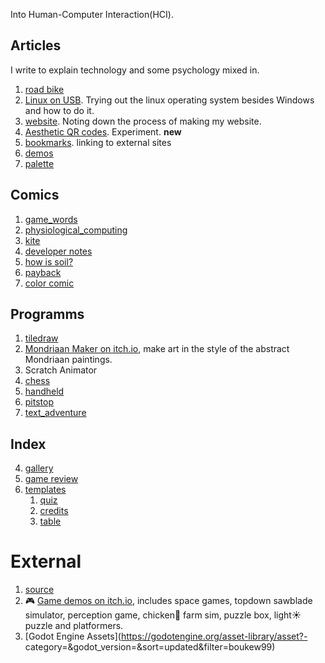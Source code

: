 Into Human-Computer Interaction(HCI).

## Articles
I write to explain technology and some psychology mixed in.
1. [road bike](article/roadbike)
2. [Linux on USB](linux_on_usb). Trying out the linux operating system besides Windows and how to do it.
3. [website](article/website.md). Noting down the process of making my website. 
4. [Aesthetic QR codes](article/aesthetic_qr). Experiment. **new**
5. [bookmarks](article/bookmarks.md). linking to external sites
6. [demos](article/demos.md)
7. [palette](article/palette)

## Comics
1. [game_words](comic/game_words.svg)
2. [physiological_computing](comic/physiological_computing_use_case.png)
3. [kite](comic/kite.png)
4. [developer notes](comic/developer_notes.svg)
5. [how is soil?](comic/how_is_soil.svg)
6. [payback](comic/payback.png)
7. [color comic](comic/color_comic.png)

## Programms
1. [tiledraw](tiledraw)
2. [Mondriaan Maker on itch.io](https://howyoudoing.itch.io/mondriaan-maker), make art in the style of the abstract Mondriaan paintings.
3. Scratch Animator
4. [chess](/chess)
5. [handheld](/handheld)
6. [pitstop](/pitstop)
7. [text_adventure](/text_adventure)

## Index
4. [gallery](gallery)
5. [game review](review)
6. [templates](templates)
	1. [quiz](templates/quiz)
	2. [credits](templates/credits)
	3. [table](templates/table)
	
# External
1. [source](https://github.com/boukew99/boukew99.github.io)
2. 🎮 [Game demos on itch.io](https://howyoudoing.itch.io/), includes space games, topdown sawblade simulator, perception game, chicken🐔 farm sim, puzzle box, light☀️ puzzle and platformers.
3. [Godot Engine Assets](https://godotengine.org/asset-library/asset?- category=&godot_version=&sort=updated&filter=boukew99)
